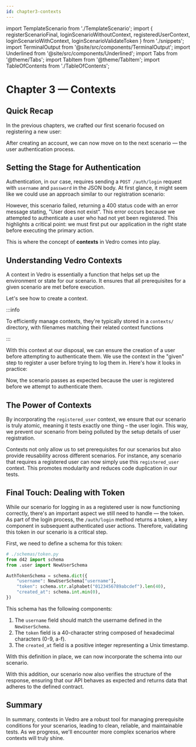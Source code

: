 ```yaml
---
id: chapter3-contexts
---
```


import TemplateScenario from './TemplateScenario';
import { registerScenarioFinal, loginScenarioWithoutContext, registeredUserContext,
         loginScenarioWithContext, loginScenarioValidateToken } from './snippets';
import TerminalOutput from '@site/src/components/TerminalOutput';
import Underlined from '@site/src/components/Underlined';
import Tabs from '@theme/Tabs';
import TabItem from '@theme/TabItem';
import TableOfContents from './TableOfContents';

# Chapter 3 — Contexts

<TableOfContents current="chapter3" />

## Quick Recap

In the previous chapters, we crafted our first scenario focused on registering a new user:

<TemplateScenario block={registerScenarioFinal} />

After creating an account, we can now move on to the next scenario — the user authentication process.

## Setting the Stage for Authentication

Authentication, in our case, requires sending a `POST /auth/login` request with `username` and `password` in the JSON body. At first glance, it might seem like we could use an approach similar to our registration scenario:

<TemplateScenario block={loginScenarioWithoutContext} />

However, this scenario failed, returning a 400 status code with an error message stating, <Underlined>"User does not exist"</Underlined>. This error occurs because we attempted to authenticate a user who had not yet been registered. This highlights a critical point: we must first put our application in the right state before executing the primary action.

This is where the concept of **contexts** in Vedro comes into play.

## Understanding Vedro Contexts

A context in Vedro is essentially a function that helps set up the environment or state for our scenario. It ensures that all prerequisites for a given scenario are met before execution.

Let's see how to create a context.

<TemplateScenario block={registeredUserContext} />

:::info

To efficiently manage contexts, they're typically stored in a `contexts/` directory, with filenames matching their related context functions

:::

With this context at our disposal, we can ensure the creation of a user before attempting to authenticate them. We use the context in the "given" step to register a user before trying to log them in. Here's how it looks in practice:

<TemplateScenario block={loginScenarioWithContext} />

Now, the scenario passes as expected because the user is registered before we attempt to authenticate them.

## The Power of Contexts

By incorporating the `registered_user` context, we ensure that our scenario is truly atomic, meaning it tests exactly one thing – the user login. This way, we prevent our scenario from being polluted by the setup details of user registration.

Contexts not only allow us to set prerequisites for our scenarios but also provide reusability across different scenarios. For instance, any scenario that requires a registered user can now simply use this `registered_user` context. This promotes modularity and reduces code duplication in our tests.

## Final Touch: Dealing with Token

While our scenario for logging in as a registered user is now functioning correctly, there's an important aspect we still need to handle — the token. As part of the login process, the `/auth/login` method returns a token, a key component in subsequent authenticated user actions. Therefore, validating this token in our scenario is a critical step.

First, we need to define a schema for this token:

```python
# ./schemas/token.py
from d42 import schema
from .user import NewUserSchema

AuthTokenSchema = schema.dict({
    "username": NewUserSchema["username"],
    "token": schema.str.alphabet("0123456789abcdef").len(40),
    "created_at": schema.int.min(0),
})
```

This schema has the following components:

1. The `username` field should match the username defined in the `NewUserSchema`.
2. The `token` field is a 40-character string composed of hexadecimal characters (0-9, a-f).
3. The `created_at` field is a positive integer representing a Unix timestamp.

With this definition in place, we can now incorporate the schema into our scenario.

<TemplateScenario block={loginScenarioValidateToken} />

With this addition, our scenario now also verifies the structure of the response, ensuring that our API behaves as expected and returns data that adheres to the defined contract.

## Summary

In summary, contexts in Vedro are a robust tool for managing prerequisite conditions for your scenarios, leading to clean, reliable, and maintainable tests. As we progress, we'll encounter more complex scenarios where contexts will truly shine.
